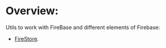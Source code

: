 # Overview:

Utils to work with FireBase and different elements of Firebase:

- [FireStore](./firestore/README.md).
